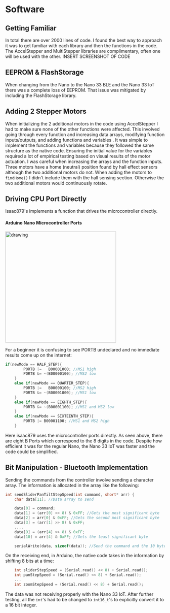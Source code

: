 # Software

## Getting Familiar
In total there are over 2000 lines of code. I found the best way to approach it was to get familiar with each library and then the functions in the code.
The AccelStepper and MultiStepper libraries are complimentary, often one will be used with the other.
INSERT SCREENSHOT OF CODE


## EEPROM & FlashStorage
When changing from the Nano to the Nano 33 BLE and the Nano 33 IoT there was a complete loss of EEPROM. That issue was mitigated by including the FlashStorage library.


## Adding 2 Stepper Motors
When initializing the 2 additional motors in the code using AccelStepper I had to make sure none of the other functions were affected. This involved going through every function and increasing data arrays, modifying function inputs/outputs, and adding functions and variables .
It was simple to implement the functions and variables because they followed the same structure as the native code. Ensuring the initial value for the variables required a lot of empirical testing based on visual results of the motor actuation.
I was careful when increasing the arrays and the function inputs. Three motors have a home (neutral) position found by hall effect sensors although the two additional motors do not. When adding the motors to ```findHome()``` I didn't include them with the hall sensing section. Otherwise the two additional motors would continuously rotate.

## Driving CPU Port Directly
Isaac879's implements a function that drives the microcontroller directly.

#### Arduino Nano Microcontroller Ports
<img src="https://user-images.githubusercontent.com/59852573/110517405-d2089080-80d8-11eb-86dc-c39aba4eb1f4.png" alt="drawing" width="350"/>

For a beginner it is confusing to see PORTB undeclared and no immediate results come up on the internet:
```c++
if(newMode == HALF_STEP){
        PORTB |=   B00001000; //MS1 high
        PORTB &= ~(B00000100); //MS2 low 
    }
    else if(newMode == QUARTER_STEP){
        PORTB |=   B00000100; //MS2 high
        PORTB &= ~(B00001000); //MS1 low
    }
    else if(newMode == EIGHTH_STEP){
        PORTB &= ~(B00001100); //MS1 and MS2 low
    }
    else if(newMode == SIXTEENTH_STEP){
        PORTB |= B00001100; //MS1 and MS2 high
    }
```
Here isaac879 uses the microcontroller ports directly. As seen above, there are eight B Ports which correspond to the 8 digits in the code.
Despite how efficient it was for the regular Nano, the Nano 33 IoT was faster and the code could be simplified.


## Bit Manipulation - Bluetooth Implementation
Sending the commands from the controller involve sending a character array. The information is allocated in the array like the following:
```c++
int sendSliderPanTiltStepSpeed(int command, short* arr) {
	char data[11]; //Data array to send

	data[0] = command;
	data[1] = (arr[0] >> 8) & 0xFF; //Gets the most significant byte
	data[2] = arr[0] & 0xFF; //Gets the second most significant byte
	data[3] = (arr[1] >> 8) & 0xFF;
	....
	data[9] = (arr[4] >> 8) & 0xFF;
	data[10] = arr[4] & 0xFF; //Gets the least significant byte

	serialWrite(data, sizeof(data)); //Send the command and the 10 bytes of data
```
On the receiving end, in Arduino, the native code takes in the information by shifting 8 bits at a time:
```c++
    int sliderStepSpeed = (Serial.read() << 8) + Serial.read(); 
    int panStepSpeed = (Serial.read() << 8) + Serial.read(); 
    ...
    int zoomStepSpeed = (Serial.read() << 8) + Serial.read();
```       
The data was not receiving properly with the Nano 33 IoT. After further testing, all the ```int```'s had to be changed to ```int16_t```'s to explicitly convert it to a 16 bit integer. 
